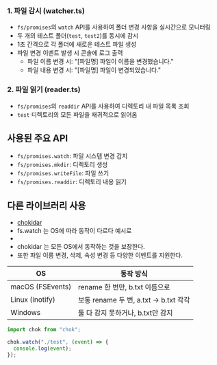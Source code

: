 ### 1. 파일 감시 (watcher.ts)

- `fs/promises`의 `watch` API를 사용하여 폴더 변경 사항을 실시간으로 모니터링
- 두 개의 테스트 폴더(`test`, `test2`)를 동시에 감시
- 1초 간격으로 각 폴더에 새로운 테스트 파일 생성
- 파일 변경 이벤트 발생 시 콘솔에 로그 출력
  - 파일 이름 변경 시: "[파일명] 파일이 이름을 변경했습니다."
  - 파일 내용 변경 시: "[파일명] 파일이 변경되었습니다."

### 2. 파일 읽기 (reader.ts)

- `fs/promises`의 `readdir` API를 사용하여 디렉토리 내 파일 목록 조회
- `test` 디렉토리의 모든 파일을 재귀적으로 읽어옴

## 사용된 주요 API

- `fs/promises.watch`: 파일 시스템 변경 감지
- `fs/promises.mkdir`: 디렉토리 생성
- `fs/promises.writeFile`: 파일 쓰기
- `fs/promises.readdir`: 디렉토리 내용 읽기

## 다른 라이브러리 사용

- [chokidar](https://github.com/paulmillr/chokidar)
- fs.watch 는 OS에 따라 동작이 다르다 예시로
-
- chokidar 는 모든 OS에서 동작하는 것을 보장한다.
- 또한 파일 이름 변경, 삭제, 속성 변경 등 다양한 이벤트를 지원한다.

| OS               | 동작 방식                             |
| ---------------- | ------------------------------------- |
| macOS (FSEvents) | rename 한 번만, b.txt 이름으로        |
| Linux (inotify)  | 보통 rename 두 번, a.txt → b.txt 각각 |
| Windows          | 둘 다 감지 못하거나, b.txt만 감지     |

```ts
import chok from "chok";

chok.watch("./test", (event) => {
  console.log(event);
});
```
